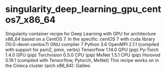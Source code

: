 # singularity_deep_learning_gpu_centos7_x86_64
Singularity container recipe for Deep Learning with GPU for architecture x86_64 based on a CentOS 7. In the specific:  centOS 7 with cuda library (10.0-devel-centos7) GNU compiler 7 Python 3.6 OpenMPI 2.1.1 (compiled with support for psm2, pmix, verbs) Tensorflow 1.14.0 GPU (pip) Py-Torch 1.4.0 GPU (pip) Torchvision 0.5.0 CPU (pip) MxNet 1.5.1 CPU (pip) Horovod 0.19.1 (compiled with Tensorflow, Pytorch, MxNet) This recipe works on in the Cineca cluster (arch x86_64):  Galileo
